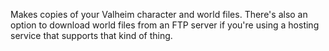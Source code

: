 Makes copies of your Valheim character and world files. There's also an option to download world files from an FTP server if you're using a hosting service that supports that kind of thing.
